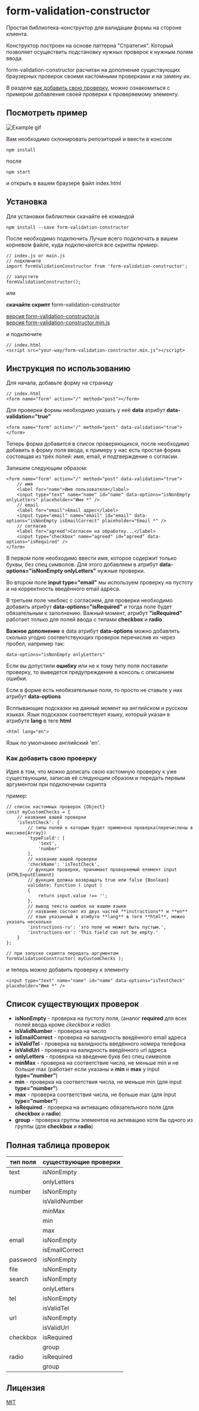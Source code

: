 # form-validation-constructor

Простая библиотека-конструктор для валидации формы на стороне клиента.

Конструктор построен на основе паттерна "Стратегия". Который позволяет осуществить 
подстановку нужных проверок к нужным полям ввода.

form-validation-constructor расчитан на дополнение существующих браузерных проверок 
своими кастомными проверками и на замену их.

В разделе [как добавить свою проверку](#add-custom-ckeck), можно ознакомиться с примером 
добавления своей проверки к проверяемому элементу.


## Посмотреть пример

![Example gif](https://github.com/alexeyvax/form-validation-constructor/blob/master/gif-example/example.gif)

Вам необходимо склонировать репозиторий и ввести в консоли

	npm install

после 

	npm start

и открыть в вашем браузере файл index.html


## Установка

Для установки библиотеки скачайте её командой 

	npm install --save form-validation-constructor

После необходимо подключить
Лучше всего подключать в вашем корневом файле, куда подключаются все скрипты
пример:

	// index.js or main.js
	// подключите
	import formValidationConstructor from 'form-validation-constructor';
	
	// запустите
	formValidationConstructor();

или

**скачайте скрипт** form-validation-constructor

[версия form-validation-constructor.js](https://github.com/alexeyvax/form-validation-constructor/blob/master/download/form-validation-constructor.js)
<br />
[версия form-validation-constructor.min.js](https://github.com/alexeyvax/form-validation-constructor/blob/master/download/form-validation-constructor.min.js)

и подключите

	// index.html
	<script src="your-way/form-validation-constructor.min.js"></script>


## Инструкция по использованию

Для начала, добавьте форму на страницу

	// index.html
	<form name="form" action="/" method="post"></form>

Для проверки формы необходимо указать у неё **data** атрибут **data-validation="true"**

	<form name="form" action="/" method="post" data-validation="true"></form>

Теперь форма добавится в список проверяющихся, после необходимо добавить в форму поля ввода, к примеру 
у нас есть простая форма состоящая из трёх полей: имя, email, и подтверждение о согласии.

Запишем следующим образом:

	<form name="form" action="/" method="post" data-validation="true">
		// имя
		<label for="name">Имя пользователя</label>
		<input type="text" name="name" id="name" data-options="isNonEmpty onlyLetters" placeholder="Имя *" />
		// email
		<label for="email">Email адрес</label>
		<input type="email" name="email" id="email" data-options="isNonEmpty isEmailCorrect" placeholder="Email *" />
		// согласие
		<label for="agreed">Согласен на обработку...</label>
		<input type="checkbox" name="agreed" id="agreed" data-options="isRequired" />
	</form>

В первом поле необходимо ввести имя, которое содержит только буквы, без спец символов. 
Для этого добавляем в атрибут **data-options="isNonEmpty onlyLetters"** нужные проверки. 

Во втором поле **input type="email"** мы используем проверку на пустоту и на корректность введённого email адреса.

В третьем поле чекбокс с согласием, для проверки необходимо добавить атрибут 
**data-options="isRequired"** и тогда поле будет обязательным к заполнению. 
Важный момент, атрибут **"isRequired"** работает только для полей ввода с типами **checkbox** и **radio**.

**Важное дополнение** в data атрибут **data-options** можно добавлять сколько угодно соответствующих 
проверок перечислив их через пробел, например так:

	data-options="isNonEmpty onlyLetters"

Если вы допустили **ошибку** или не к тому типу поля поставили проверку, то выведется предупреждение в консоль 
с описанием ошибки.

Если в форме есть необязательные поля, то просто не ставьте у них атрибут **data-options**

Всплывающие подсказки на данный момент на английском и русском языках. Язык подсказок соответствует языку, 
который указан в атрибуте **lang** в теге **html**

	<html lang="en">

Язык по умолчанию английский 'en'.

### <a name="add-custom-ckeck"></a> Kак добавить свою проверку

Идея в том, что можно дописать свою кастомную проверку к уже существующим, записав её следующим образом 
и передать первым аргументом при подключении скрипта 

пример:

	// список кастомных проверок {Object}
	const myCustomChecks = {
		// название вашей проверки
		'isTestCheck': {
			// типы полей к которым будет применена проверка(перечислены в массиве{Array})
			'typeField': [
				'text',
				'number'
			],
			// название вашей проверки
			'checkName': 'isTestCheck',
			// функция проверки, принимает проверяемый елемент input {HTMLInputElement}
			// функция должна возвращать true или false {Boolean}
			validate: function ( input )
			{
				return input.value !== '';
			},
			// вывод текста ошибок на вашем языке 
			// название состоит из двух частей **instructions** и **en** 
			// язык указанный в атибуте **lang** в теге **html**, можно указать несколько 
			'instructions-ru': 'это поле не может быть пустым.',
			'instructions-en': 'This field can not be empty.'
		}
	};
	
	// при запуске скрипта передать аргументом
	formValidationConstructor( myCustomChecks );

и теперь можно добавить проверку к элементу 

	<input type="text" name="name" id="name" data-options="isTestCheck" placeholder="Имя *" />



## Список существующих проверок

* **isNonEmpty** - проверка на пустоту поля, (аналог **required** для всех полей ввода кроме *ckeckbox* и *radio*)
* **isValidNumber** - проверка на число
* **isEmailCorrect** - проверка на валидность введённого email адреса
* **isValidTel** - проверка на валидность введённого номера телефона
* **isValidUrl** - проверка на валидность введённого url адреса
* **onlyLetters** - проверка на введение букв без спец символов
* **minMax** - проверка на соответствие числа, не меньше min и не больше max (работает если указаны 
			и **min** и **max** у input **type="number"**) 
* **min** - проверка на соответствия числа, не меньше min (для input **type="number"**)
* **max** - проверка соответствия числа, не больше max (для input **type="number"**)
* **isRequired** - проверка на активацию обязательного поля (для **checkbox** и **radio**)
* **group** - проверка группы элементов на активацию хотя бы одного из группы (для **checkbox** и **radio**)


## Полная таблица проверок

| **тип поля**      | **существующие проверки** |
| ----------------- | ------------------------- |
| text              | isNonEmpty                |
|                   | onlyLetters               |
| number            | isNonEmpty                |
|                   | isValidNumber             |
|                   | minMax                    |
|                   | min                       |
|                   | max                       |
| email             | isNonEmpty                |
|                   | isEmailCorrect            |
| password          | isNonEmpty                |
| file              | isNonEmpty                |
| search            | isNonEmpty                |
|                   | onlyLetters               |
| tel               | isNonEmpty                |
|                   | isValidTel                |
| url               | isNonEmpty                |
|                   | isValidUrl                |
| checkbox          | isRequired                |
|                   | group                     |
| radio             | isRequired                |
|                   | group                     |

## Лицензия

[MIT](https://github.com/alexeyvax/form-validation-constructor/blob/master/LICENSE.md)
